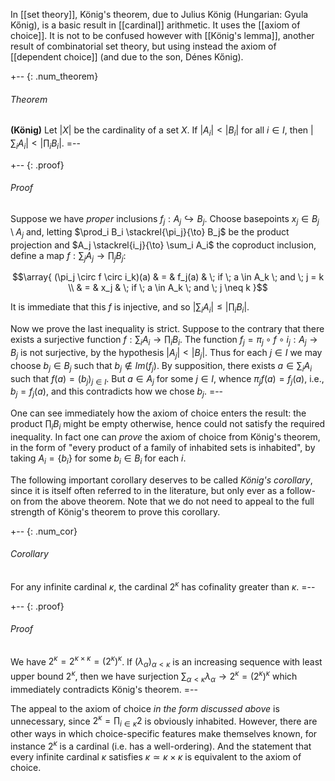 In [[set theory]], K&ouml;nig's theorem, due to Julius K&ouml;nig (Hungarian: Gyula Kőnig), is a basic result in [[cardinal]] arithmetic. It uses the [[axiom of choice]]. It is not to be confused however with [[König's lemma]], another result of combinatorial set theory, but using instead the axiom of [[dependent choice]] (and due to the son, Dénes Kőnig). 

+-- {: .num_theorem} 
###### Theorem 
**(K&ouml;nig)** 
Let ${|X|}$ be the cardinality of a set $X$. If ${|A_i|} \lt {|B_i|}$ for all $i \in I$, then ${|\sum_i A_i|} \lt {|\prod_i B_i|}$. 
=-- 

+-- {: .proof} 
###### Proof 
Suppose we have _proper_ inclusions $f_j: A_j \hookrightarrow B_j$. Choose basepoints $x_j \in B_j \setminus A_j$ and, letting $\prod_i B_i \stackrel{\pi_j}{\to} B_j$ be the product projection and $A_j \stackrel{i_j}{\to} \sum_i A_i$ the coproduct inclusion, define a map $f: \sum_j A_j \to \prod_j B_j$: 

$$\array{
(\pi_j \circ f \circ i_k)(a) & = & f_j(a) & \; if \; a \in A_k \; and \; j = k \\ 
 & = & x_j & \; if \; a \in A_k \; and \; j \neq k
}$$ 

It is immediate that this $f$ is injective, and so ${|\sum_i A_i|} \leq {|\prod_i B_i|}$. 

Now we prove the last inequality is strict. Suppose to the contrary that there exists a surjective function $f: \sum_i A_i \to \prod_i B_i$. The function $f_j = \pi_j \circ f \circ i_j: A_j \to B_j$ is not surjective, by the hypothesis ${|A_j|} \lt {|B_j|}$. Thus for each $j \in I$ we may choose $b_j \in B_j$ such that $b_j \notin Im(f_j)$. By supposition, there exists $a \in \sum_i A_i$ such that $f(a) = (b_j)_{j \in I}$. But $a \in A_j$ for some $j \in I$, whence $\pi_j f(a) = f_j(a)$, i.e., $b_j = f_j(a)$, and this contradicts how we chose $b_j$. 
=-- 

One can see immediately how the axiom of choice enters the result: the product $\prod_i B_i$ might be empty otherwise, hence could not satisfy the required inequality. In fact one can _prove_ the axiom of choice from König's theorem, in the form of "every product of a family of inhabited sets is inhabited", by taking $A_i = \{b_i\}$ for some $b_i \in B_i$ for each $i$.

The following important corollary deserves to be called _König's corollary_, since it is itself often referred to in the literature, but only ever as a follow-on from the above theorem. Note that we do not need to appeal to the full strength of König's theorem to prove this corollary.

+-- {: .num_cor} 
###### Corollary 
For any infinite cardinal $\kappa$, the cardinal $2^\kappa$ has cofinality greater than $\kappa$. 
=-- 

+-- {: .proof} 
###### Proof 
We have $2^\kappa = 2^{\kappa \times \kappa} = (2^\kappa)^\kappa$. If $(\lambda_\alpha)_{\alpha \lt \kappa}$ is an increasing sequence with least upper bound $2^\kappa$, then we have surjection $\sum_{\alpha \lt \kappa} \lambda_\alpha \to 2^\kappa = (2^\kappa)^\kappa$ which immediately contradicts K&ouml;nig's theorem. 
=-- 

The appeal to the axiom of choice _in the form discussed above_ is unnecessary, since $2^\kappa = \prod_{i\in \kappa} 2$ is obviously inhabited. However, there are other ways in which choice-specific features make themselves known, for instance $2^\kappa$ is a cardinal (i.e. has a well-ordering). And the statement that every infinite cardinal $\kappa$ satisfies $\kappa \simeq \kappa \times \kappa$ is equivalent to the axiom of choice.
